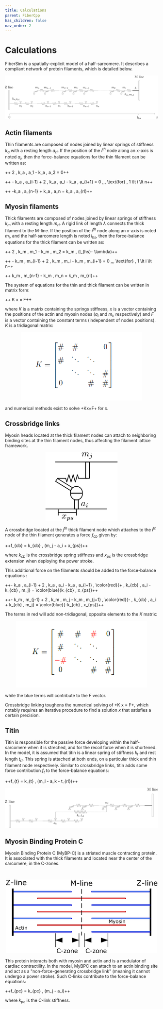 ```yaml
---
title: Calculations
parent: FiberCpp
has_children: false
nav_order: 2
---
```


# Calculations

FiberSim is a spatially-explicit model of a half-sarcomere. It describes a compliant network of protein filaments, which is detailed below.

![FiberSim myofilaments](Filaments.png)

## Actin filaments

Thin filaments are composed of nodes joined by linear springs of stiffness $k_{a}$ with a resting length $a_{rl}$. If the position of the $i^{th}$ node along an x-axis is noted $a_i$, then the force-balance equations for the thin filament can be written as:

++ 2 \, k_a \, a_1 - k_a \, a_2 = 0++

++ -  k_a \, a_{i-1} + 2 \, k_a \, a_i - k_a \, a_{i+1} = 0 \,\,\, \text{for} \, 1 \lt i \lt n++

++ -k_a \, a_{n-1} + k_a \, a_n = k_a \, a_{rl}++

## Myosin filaments

Thick filaments are composed of nodes joined by linear springs of stiffness $k_{m}$ with a resting length $m_{rl}$. A rigid link of length $\lambda$ connects the thick filament to the M-line. If the position of the $i^{th}$ node along an x-axis is noted $m_i$, and the half-sarcomere length is noted $l_{hs}$, then the force-balance equations for the thick filament can be written as:

++ 2 \, k_m \, m_1 - k_m \, m_2 = k_m \, (l_{hs}- \lambda)++

++ -  k_m \, m_{i-1} + 2 \, k_m \, m_i - k_m \, m_{i+1} = 0 \,\,\, \text{for} \, 1 \lt i \lt n++

++ k_m \, m_{n-1} - k_m \, m_n = k_m \, m_{rl}++

The system of equations for the thin and thick filament can be written in matrix form:

++ K x = F++

where $K$ is a matrix containing the springs stiffness, $x$ is a vector containing the positions of the actin and myosin nodes ($a_i$ and $m_i$, respectively) and $F$ is a vector containing the constant terms (independent of nodes positions). $K$ is a tridiagonal matrix:


<p align="center">
  <img alt="K_matrix_a" src="K_matrix_a.png">
</p>


and numerical methods exist to solve +Kx=F+ for $x$.


## Crossbridge links 

Myosin heads located at the thick filament nodes can attach to neighboring binding sites at the thin filament nodes, thus affecting the filament lattice framework. 

<p align="center">
  <img alt="cb_link" src="cb_link.png">
</p>

A crossbridge located at the $j^{th}$ thick filament node which attaches to the $i^{th}$ node of the thin filament generates a force $f_{cb}$ given by:

++f_{cb} = k_{cb} \, (m_j - a_i + x_{ps})++

where  $k_{cb}$ is the crossbridge spring stiffness and $x_{ps}$ is the crossbridge extension when deploying the power stroke.

This additional force on the filaments should be added to the force-balance equations :

++-  k_a \, a_{i-1} + 2 \, k_a \, a_i - k_a \, a_{i+1} \, \color{red}{+ \, k_{cb} \, a_i - k_{cb} \, m_j} = \color{blue}{k_{cb} \, x_{ps}}++

++-  k_m \, m_{j-1} + 2 \, k_m \, m_j - k_m \, m_{j+1} \, \color{red}{- \, k_{cb} \, a_i + k_{cb} \, m_j} = \color{blue}{-k_{cb} \, x_{ps}}++ 

The terms in red will add non-tridiagonal, opposite elements to the $K$ matrix: 

<p align="center">
  <img alt="K_matrix_a" src="K_matrix_b.png">
</p>

while the blue terms will contribute to the $F$ vector. 

Crossbridge linking toughens the numerical solving of +K x = F+, which notably requires an iterative procedure to find a solution $x$ that satisfies a certain precision. 

## Titin 

Titin is responsible for the passive force developing within the half-sarcomere when it is streched, and for the recoil force when it is shortened. In the model, it is assumed that titin is a linear spring of stiffness $k_t$ and rest length $t_{rl}$. This spring is attached at both ends, on a particular thick and thin filament node respectively. Similar to crossbridge links, titin adds some force contribution $f_{t}$ to the force-balance equations:

++f_{t} = k_{t} \, (m_l - a_k - t_{rl})++

![Titin](titin.png)

## Myosin Binding Protein C

Myosin Binding Protein C (MyBP-C) is a striated muscle contracting protein. It is associated with the thick filaments and located near the center of the sarcomere, in the C-zones. 

 <br>

<p align="center">
  <img alt="MyBPC" src="c_zone.png">
</p>

This protein interacts both with myosin and actin and is a modulator of cardiac contractility. In the model, MyBPC can attach to an actin binding site and act as a "non-force-generating crossbridge link" (meaning it cannot undergo a power stroke). Such C-links contribute to the force-balance equations:

 ++f_{pc} = k_{pc} \, (m_j - a_i)++
 
 where  $k_{pc}$ is the C-link stiffness.




